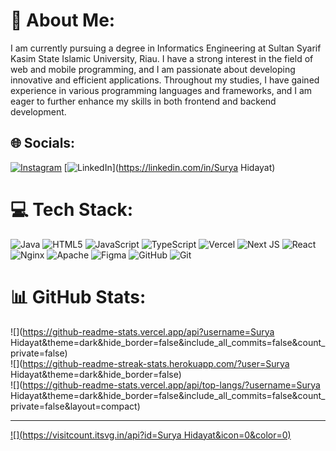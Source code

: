 # 💫 About Me:
I am currently pursuing a degree in Informatics Engineering at Sultan Syarif Kasim State Islamic University, Riau. I have a strong interest in the field of web and mobile programming, and I am passionate about developing innovative and efficient applications. Throughout my studies, I have gained experience in various programming languages and frameworks, and I am eager to further enhance my skills in both frontend and backend development.


## 🌐 Socials:
[![Instagram](https://img.shields.io/badge/Instagram-%23E4405F.svg?logo=Instagram&logoColor=white)](https://instagram.com/Surya_Hidayat93) [![LinkedIn](https://img.shields.io/badge/LinkedIn-%230077B5.svg?logo=linkedin&logoColor=white)](https://linkedin.com/in/Surya Hidayat) 

# 💻 Tech Stack:
![Java](https://img.shields.io/badge/java-%23ED8B00.svg?style=for-the-badge&logo=openjdk&logoColor=white) ![HTML5](https://img.shields.io/badge/html5-%23E34F26.svg?style=for-the-badge&logo=html5&logoColor=white) ![JavaScript](https://img.shields.io/badge/javascript-%23323330.svg?style=for-the-badge&logo=javascript&logoColor=%23F7DF1E) ![TypeScript](https://img.shields.io/badge/typescript-%23007ACC.svg?style=for-the-badge&logo=typescript&logoColor=white) ![Vercel](https://img.shields.io/badge/vercel-%23000000.svg?style=for-the-badge&logo=vercel&logoColor=white) ![Next JS](https://img.shields.io/badge/Next-black?style=for-the-badge&logo=next.js&logoColor=white) ![React](https://img.shields.io/badge/react-%2320232a.svg?style=for-the-badge&logo=react&logoColor=%2361DAFB) ![Nginx](https://img.shields.io/badge/nginx-%23009639.svg?style=for-the-badge&logo=nginx&logoColor=white) ![Apache](https://img.shields.io/badge/apache-%23D42029.svg?style=for-the-badge&logo=apache&logoColor=white) ![Figma](https://img.shields.io/badge/figma-%23F24E1E.svg?style=for-the-badge&logo=figma&logoColor=white) ![GitHub](https://img.shields.io/badge/github-%23121011.svg?style=for-the-badge&logo=github&logoColor=white) ![Git](https://img.shields.io/badge/git-%23F05033.svg?style=for-the-badge&logo=git&logoColor=white)
# 📊 GitHub Stats:
![](https://github-readme-stats.vercel.app/api?username=Surya Hidayat&theme=dark&hide_border=false&include_all_commits=false&count_private=false)<br/>
![](https://github-readme-streak-stats.herokuapp.com/?user=Surya Hidayat&theme=dark&hide_border=false)<br/>
![](https://github-readme-stats.vercel.app/api/top-langs/?username=Surya Hidayat&theme=dark&hide_border=false&include_all_commits=false&count_private=false&layout=compact)

---
[![](https://visitcount.itsvg.in/api?id=Surya Hidayat&icon=0&color=0)](https://visitcount.itsvg.in)

<!-- Proudly created with GPRM ( https://gprm.itsvg.in ) -->
